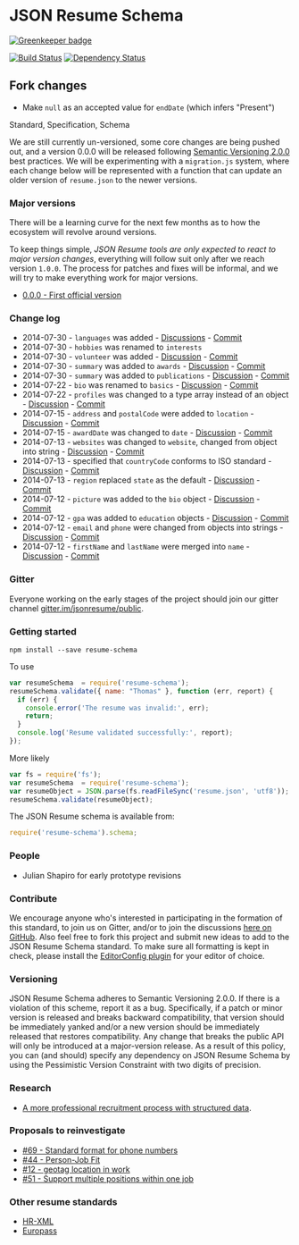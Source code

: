 # JSON Resume Schema

[![Greenkeeper badge](https://badges.greenkeeper.io/jsonresume/resume-schema.svg)](https://greenkeeper.io/)

[![Build Status](https://api.travis-ci.org/jsonresume/resume-schema.svg)](http://travis-ci.org/jsonresume/resume-schema) [![Dependency Status](https://david-dm.org/jsonresume/resume-schema.svg)](https://david-dm.org/jsonresume/resume-schema)

Fork changes
------------
- Make `null` as an accepted value for `endDate` (which infers "Present")

Standard, Specification, Schema

We are still currently un-versioned, some core changes are being pushed out, and a version 0.0.0 will be released following [Semantic Versioning 2.0.0](SemVer.org) best practices. We will be experimenting with a `migration.js` system, where each change below will be represented with a function that can update an older version of `resume.json` to the newer versions.

### Major versions

There will be a learning curve for the next few months as to how the ecosystem will revolve around versions.

To keep things simple, *JSON Resume tools are only expected to react to major version changes*, everything will follow suit only after we reach version `1.0.0`. The process for patches and fixes will be informal, and we will try to make everything work for major versions.

* [0.0.0 - First official version](https://github.com/jsonresume/resume-schema/blob/0.0.0/schema.json)

### Change log

* 2014-07-30 - `languages` was added - [Discussions](https://github.com/jsonresume/resume-schema/issues/34) - [Commit](https://github.com/jsonresume/resume-schema/commit/f02300e36ba076787d008928b29963c3ffce6121)
* 2014-07-30 - `hobbies` was renamed to `interests`
* 2014-07-30 - `volunteer` was added - [Discussion](https://github.com/jsonresume/resume-schema/issues/43) - [Commit](https://github.com/jsonresume/resume-schema/commit/dee007c2e373645b6b67d07a92aebf22fda5b95a)
* 2014-07-30 - `summary` was added to `awards` - [Discussion](https://github.com/jsonresume/resume-schema/issues/119) - [Commit](https://github.com/jsonresume/resume-schema/commit/db5e7bcfa3f373d1293d6af073753ee41e3c3ba9)
* 2014-07-30 - `summary` was added to `publications` - [Discussion](https://github.com/jsonresume/resume-schema/issues/126) - [Commit](https://github.com/jsonresume/resume-schema/pull/129)
* 2014-07-22 - `bio` was renamed to `basics` - [Discussion](https://github.com/jsonresume/resume-schema/issues/68) - [Commit](https://github.com/jsonresume/resume-schema/pull/117)
* 2014-07-22 - `profiles` was changed to a type array instead of an object - [Discussion](https://github.com/jsonresume/resume-schema/issues/6) - [Commit](https://github.com/jsonresume/resume-schema/issues/6)
* 2014-07-15 - `address` and `postalCode` were added to `location` - [Discussion](https://github.com/jsonresume/resume-schema/issues/76) - [Commit](https://github.com/jsonresume/resume-schema/pull/110)
* 2014-07-15 - `awardDate` was changed to `date` - [Discussion](https://github.com/jsonresume/resume-schema/pull/107) - [Commit](https://github.com/jsonresume/resume-schema/pull/107)
* 2014-07-13 - `websites` was changed to `website`, changed from object into string - [Discussion](https://github.com/jsonresume/resume-schema/issues/10) - [Commit](https://github.com/jsonresume/resume-schema/pull/101)
* 2014-07-13 - specified that `countryCode` conforms to ISO standard - [Discussion](https://github.com/jsonresume/resume-schema/pull/78) - [Commit](https://github.com/jsonresume/resume-schema/pull/78)
* 2014-07-13 - `region` replaced `state` as the default - [Discussion](https://github.com/jsonresume/resume-schema/issues/19) - [Commit](https://github.com/jsonresume/resume-schema/pull/99)
* 2014-07-12 - `picture` was added to the `bio` object - [Discussion](https://github.com/jsonresume/resume-schema/issues/29) - [Commit](https://github.com/jsonresume/resume-schema/pull/80)
* 2014-07-12 - `gpa` was added to `education` objects - [Discussion](https://github.com/jsonresume/resume-schema/issues/7) - [Commit](https://github.com/jsonresume/resume-schema/pull/97)
* 2014-07-12 - `email` and `phone` were changed from objects into strings - [Discussion](https://github.com/jsonresume/resume-schema/issues/27) - [Commit](https://github.com/jsonresume/resume-schema/pull/98)
* 2014-07-12 - `firstName` and `lastName` were merged into `name` - [Discussion](https://github.com/jsonresume/resume-schema/issues/4) - [Commit](https://github.com/jsonresume/resume-schema/commit/717b2a525f4f42e9994c54bfa3cdbe0cea5776a6)

### Gitter

Everyone working on the early stages of the project should join our gitter channel [gitter.im/jsonresume/public](https://gitter.im/jsonresume/public).

### Getting started

```
npm install --save resume-schema
```

To use

```js
var resumeSchema  = require('resume-schema');
resumeSchema.validate({ name: "Thomas" }, function (err, report) {
  if (err) {
    console.error('The resume was invalid:', err);
    return;
  }
  console.log('Resume validated successfully:', report);
});
```

More likely

```js
var fs = require('fs');
var resumeSchema  = require('resume-schema');
var resumeObject = JSON.parse(fs.readFileSync('resume.json', 'utf8'));
resumeSchema.validate(resumeObject);
```

The JSON Resume schema is available from:

```js
require('resume-schema').schema;
```

### People

* Julian Shapiro for early prototype revisions

### Contribute

We encourage anyone who's interested in participating in the formation of this standard, to join us on Gitter, and/or to join the discussions [here on GitHub](https://github.com/jsonresume/resume-schema/issues). Also feel free to fork this project and submit new ideas to add to the JSON Resume Schema standard. To make sure all formatting is kept in check, please install the [EditorConfig plugin](http://editorconfig.org/) for your editor of choice.

### Versioning

JSON Resume Schema adheres to Semantic Versioning 2.0.0. If there is a violation of
this scheme, report it as a bug. Specifically, if a patch or minor version is
released and breaks backward compatibility, that version should be immediately
yanked and/or a new version should be immediately released that restores
compatibility. Any change that breaks the public API will only be introduced at
a major-version release. As a result of this policy, you can (and should)
specify any dependency on JSON Resume Schema by using the Pessimistic Version
Constraint with two digits of precision.

### Research

- [A more professional recruitment process with structured data](/research/A%20more%20professional%20recruitment%20process%20with%20structured%20CV%20data.pdf).

### Proposals to reinvestigate

* [#69 - Standard format for phone numbers](https://github.com/jsonresume/resume-schema/issues/69)
* [#44 - Person-Job Fit ](https://github.com/jsonresume/resume-schema/issues/44)
* [#12 - geotag location in work ](https://github.com/jsonresume/resume-schema/issues/12)
* [#51 - Support multiple positions within one job](https://github.com/jsonresume/resume-schema/issues/51)

### Other resume standards
* [HR-XML](https://schemas.liquid-technologies.com/HR-XML/2007-04-15/)
* [Europass](http://europass.cedefop.europa.eu/about-europass)
